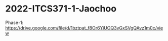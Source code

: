 # 2022-ITCS371-1-Jaochoo

Phase-1: https://drive.google.com/file/d/1bztpat_f8Or6YiUOQ3vGxSVgQAvz1m0c/view
